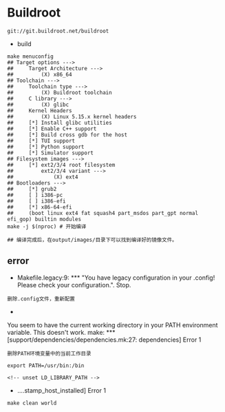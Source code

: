 # Buildroot

```shell
git://git.buildroot.net/buildroot
```

- build
```shell
make menuconfig
## Target options --->
##     Target Architecture --->
##         (X) x86_64
## Toolchain --->
##     Toolchain type --->
##         (X) Buildroot toolchain
##     C library --->
##         (X) glibc
##     Kernel Headers
##         (X) Linux 5.15.x kernel headers
##     [*] Install glibc utilities
##     [*] Enable C++ support
##     [*] Build cross gdb for the host
##     [*] TUI support
##     [*] Python support
##     [*] Simulator support
## Filesystem images --->
##     [*] ext2/3/4 root filesystem
##         ext2/3/4 variant --->
##             (X) ext4
## Bootloaders --->
##     [*] grub2
##     [ ] i386-pc
##     [ ] i386-efi
##     [*] x86-64-efi
##     (boot linux ext4 fat squash4 part_msdos part_gpt normal efi_gop) builtin modules
make -j $(nproc) # 开始编译

## 编译完成后，在output/images/目录下可以找到编译好的镜像文件。
```

## error

- Makefile.legacy:9: *** "You have legacy configuration in your .config! Please check your configuration.".  Stop.
```shell
删除.config文件，重新配置
```

- 
You seem to have the current working directory in your
PATH environment variable. This doesn't work.
make: *** [support/dependencies/dependencies.mk:27: dependencies] Error 1
```shell
删除PATH环境变量中的当前工作目录

export PATH=/usr/bin:/bin

<!-- unset LD_LIBRARY_PATH -->
```

- ....stamp_host_installed] Error 1
```shell
make clean world
```
